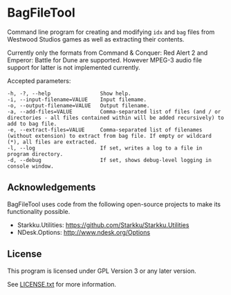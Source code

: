 # BagFileTool

Command line program for creating and modifying `idx` and `bag` files from Westwood Studios games as well as extracting their contents.

Currently only the formats from Command & Conquer: Red Alert 2 and Emperor: Battle for Dune are supported. However MPEG-3 audio file support for latter is not implemented currently.

Accepted parameters:
```
-h, -?, --help                Show help.
-i, --input-filename=VALUE    Input filemame.
-o, --output-filename=VALUE   Output filename.
-a, --add-files=VALUE         Comma-separated list of files (and / or directories - all files contained within will be added recursively) to add to bag file.
-e, --extract-files=VALUE     Comma-separated list of filenames (without extension) to extract from bag file. If empty or wildcard (*), all files are extracted.
-l, --log                     If set, writes a log to a file in program directory.
-d, --debug                   If set, shows debug-level logging in console window.
```

## Acknowledgements

BagFileTool uses code from the following open-source projects to make its functionality possible.

* Starkku.Utilities: https://github.com/Starkku/Starkku.Utilities
* NDesk.Options: http://www.ndesk.org/Options

## License

This program is licensed under GPL Version 3 or any later version.

See [LICENSE.txt](LICENSE.txt) for more information.
